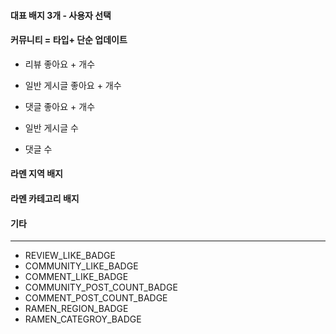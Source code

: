#### 대표 배지 3개 - 사용자 선택

#### 커뮤니티 = 타입+ 단순 업데이트
- 리뷰 좋아요 + 개수
- 일반 게시글 좋아요 + 개수
- 댓글 좋아요 + 개수

- 일반 게시글 수
- 댓글 수
#### 라멘 지역 배지

#### 라멘 카테고리 배지

#### 기타
---
- REVIEW_LIKE_BADGE
- COMMUNITY_LIKE_BADGE
- COMMENT_LIKE_BADGE
- COMMUNITY_POST_COUNT_BADGE
- COMMENT_POST_COUNT_BADGE
- RAMEN_REGION_BADGE
- RAMEN_CATEGROY_BADGE

